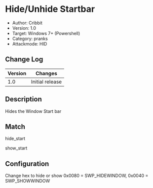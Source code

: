 # Hide/Unhide Startbar
* Author: Cribbit 
* Version: 1.0
* Target: Windows 7+ (Powershell)
* Category: pranks
* Attackmode: HID

## Change Log
| Version | Changes                       |
| ------- | ------------------------------|
| 1.0     | Initial release               |

## Description
Hides the Window Start bar

## Match
hide_start

show_start

## Configuration
Change hex to hide or show
0x0080 = SWP_HIDEWINDOW, 0x0040 = SWP_SHOWWINDOW
